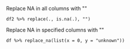 Replace NA in all columns with ""
```
df2 %>% replace(., is.na(.), "")
```
Replace NA in specified columns with ""
```
df %>% replace_na(list(x = 0, y = "unknown"))
```

